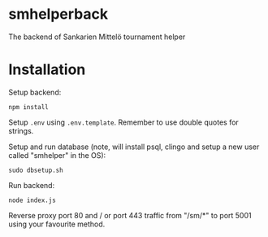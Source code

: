 # smhelperback
The backend of Sankarien Mittelö tournament helper

# Installation

Setup backend:
```
npm install
```

Setup `.env` using `.env.template`. Remember to use double quotes for strings.

Setup and run database (note, will install psql, clingo and setup a new user called "smhelper" in the OS):
```
sudo dbsetup.sh
```

Run backend:
```
node index.js
```

Reverse proxy port 80 and / or port 443 traffic from "/sm/*" to port 5001 using your favourite method.
